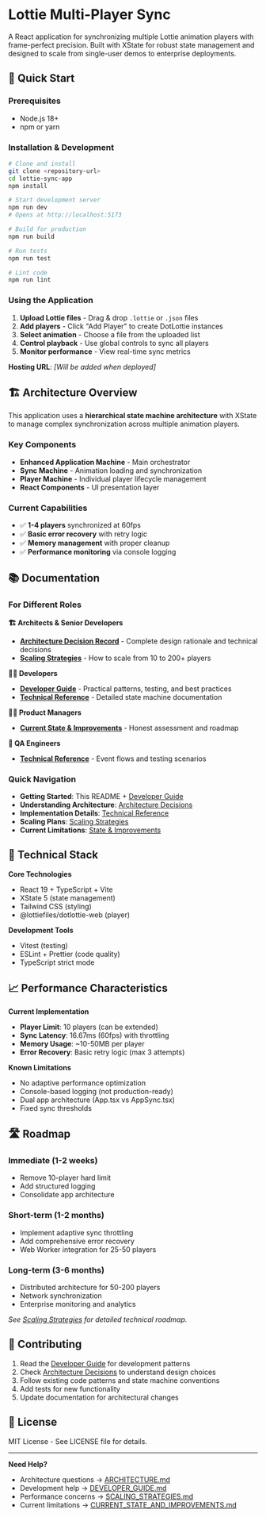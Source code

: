 # Lottie Multi-Player Sync

A React application for synchronizing multiple Lottie animation players with frame-perfect precision. Built with XState for robust state management and designed to scale from single-user demos to enterprise deployments.

## 🚀 Quick Start

### Prerequisites

- Node.js 18+
- npm or yarn

### Installation & Development

```bash
# Clone and install
git clone <repository-url>
cd lottie-sync-app
npm install

# Start development server
npm run dev
# Opens at http://localhost:5173

# Build for production
npm run build

# Run tests
npm run test

# Lint code
npm run lint
```

### Using the Application

1. **Upload Lottie files** - Drag & drop `.lottie` or `.json` files
2. **Add players** - Click "Add Player" to create DotLottie instances
3. **Select animation** - Choose a file from the uploaded list
4. **Control playback** - Use global controls to sync all players
5. **Monitor performance** - View real-time sync metrics

**Hosting URL**: _[Will be added when deployed]_

## 🏗️ Architecture Overview

This application uses a **hierarchical state machine architecture** with XState to manage complex synchronization across multiple animation players.

### Key Components

- **Enhanced Application Machine** - Main orchestrator
- **Sync Machine** - Animation loading and synchronization
- **Player Machine** - Individual player lifecycle management
- **React Components** - UI presentation layer

### Current Capabilities

- ✅ **1-4 players** synchronized at 60fps
- ✅ **Basic error recovery** with retry logic
- ✅ **Memory management** with proper cleanup
- ✅ **Performance monitoring** via console logging

## 📚 Documentation

### For Different Roles

**🏗️ Architects & Senior Developers**

- **[Architecture Decision Record](./docs/ARCHITECTURE.md)** - Complete design rationale and technical decisions
- **[Scaling Strategies](./docs/SCALING_STRATEGIES.md)** - How to scale from 10 to 200+ players

**👨‍💻 Developers**

- **[Developer Guide](./docs/DEVELOPER_GUIDE.md)** - Practical patterns, testing, and best practices
- **[Technical Reference](./docs/STATE_MACHINE_REFERENCE.md)** - Detailed state machine documentation

**👨‍💼 Product Managers**

- **[Current State & Improvements](./docs/CURRENT_STATE_AND_IMPROVEMENTS.md)** - Honest assessment and roadmap

**🧪 QA Engineers**

- **[Technical Reference](./docs/STATE_MACHINE_REFERENCE.md)** - Event flows and testing scenarios

### Quick Navigation

- **Getting Started**: This README + [Developer Guide](./docs/DEVELOPER_GUIDE.md)
- **Understanding Architecture**: [Architecture Decisions](./docs/ARCHITECTURE.md)
- **Implementation Details**: [Technical Reference](./docs/STATE_MACHINE_REFERENCE.md)
- **Scaling Plans**: [Scaling Strategies](./docs/SCALING_STRATEGIES.md)
- **Current Limitations**: [State & Improvements](./docs/CURRENT_STATE_AND_IMPROVEMENTS.md)

## 🔧 Technical Stack

**Core Technologies**

- React 19 + TypeScript + Vite
- XState 5 (state management)
- Tailwind CSS (styling)
- @lottiefiles/dotlottie-web (player)

**Development Tools**

- Vitest (testing)
- ESLint + Prettier (code quality)
- TypeScript strict mode

## 📈 Performance Characteristics

**Current Implementation**

- **Player Limit**: 10 players (can be extended)
- **Sync Latency**: 16.67ms (60fps) with throttling
- **Memory Usage**: ~10-50MB per player
- **Error Recovery**: Basic retry logic (max 3 attempts)

**Known Limitations**

- No adaptive performance optimization
- Console-based logging (not production-ready)
- Dual app architecture (App.tsx vs AppSync.tsx)
- Fixed sync thresholds

## 🛣️ Roadmap

### Immediate (1-2 weeks)

- Remove 10-player hard limit
- Add structured logging
- Consolidate app architecture

### Short-term (1-2 months)

- Implement adaptive sync throttling
- Add comprehensive error recovery
- Web Worker integration for 25-50 players

### Long-term (3-6 months)

- Distributed architecture for 50-200 players
- Network synchronization
- Enterprise monitoring and analytics

_See [Scaling Strategies](./docs/SCALING_STRATEGIES.md) for detailed technical roadmap._

## 🤝 Contributing

1. Read the [Developer Guide](./docs/DEVELOPER_GUIDE.md) for development patterns
2. Check [Architecture Decisions](./docs/ARCHITECTURE.md) to understand design choices
3. Follow existing code patterns and state machine conventions
4. Add tests for new functionality
5. Update documentation for architectural changes

## 📄 License

MIT License - See LICENSE file for details.

---

**Need Help?**

- Architecture questions → [ARCHITECTURE.md](./docs/ARCHITECTURE.md)
- Development help → [DEVELOPER_GUIDE.md](./docs/DEVELOPER_GUIDE.md)
- Performance concerns → [SCALING_STRATEGIES.md](./docs/SCALING_STRATEGIES.md)
- Current limitations → [CURRENT_STATE_AND_IMPROVEMENTS.md](./docs/CURRENT_STATE_AND_IMPROVEMENTS.md)
